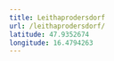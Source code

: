 ```yaml
---
title: Leithaprodersdorf
url: /leithaprodersdorf/
latitude: 47.9352674
longitude: 16.4794263
---
```

